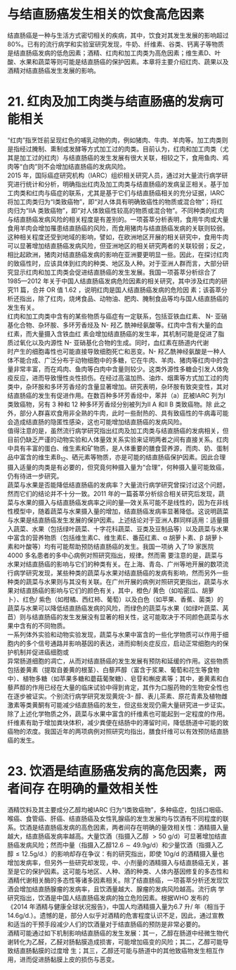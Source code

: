 # 与结直肠癌发生相关的饮食高危因素  
结直肠癌是一种与生活方式密切相关的疾病，其中，饮食对其发生发展的影响超过$80\%$。已有的流行病学和实验室研究发现，牛奶、纤维素、谷类、钙离子等物质是结直肠癌发病的低危因素；酒精、红肉和加工肉类为高危因素；维生素D、叶酸、水果和蔬菜等则可能是结直肠癌的保护因素。本章将主要介绍红肉、蔬果以及酒精对结直肠癌发生发展的影响。  
# 21. 红肉及加工肉类与结直肠癌的发病可能相关  
“红肉”指烹饪前呈现红色的哺乳动物的肉，例如猪肉、牛肉、羊肉等。加工肉类则是指经过腌制、熏制或发酵等方式加工过的肉类。目前认为，红肉和加工肉类（尤其是加工过的红肉）与结直肠癌的发生发展有很大关联，相较之下，食用鱼肉、鸡肉等“白肉”则不会增加结直肠癌的发病风险。  
2015 年，国际癌症研究机构（IARC）组织相关研究人员，通过对大量流行病学研究进行统计和分析，明确指出红肉及加工肉类与结直肠癌的发病呈正相关。基于加工肉类和红肉与癌症的联系，尤其是基于它们与结直肠癌相关的充分证据，IARC 将加工肉类归为“Ⅰ类致癌物”，即“对人体具有明确致癌性的物质或混合物”；将红肉归为“ⅡA 类致癌物”，即“对人体致癌性较高的物质或混合物”。不同种类的红肉与结直肠癌发病风险的相关程度是有差别的。一项荟萃分析表明，食用牛肉或大量食用羊肉会增加罹患结直肠癌的风险，而食用猪肉与结直肠癌发病的关联则较弱。这种相关程度还受到地域的影响，譬如，在欧洲地区开展的相关研究中，食用牛肉可以显著增加结直肠癌发病风险，但亚洲地区的相关研究两者的关联较弱；反之，相比起欧洲，猪肉对结直肠癌发病的影响在亚洲要更明显一些。因此，在探讨红肉的致癌性时，应该具体到红肉的种类、地区及人种。对于亚洲人群而言，大部分研究显示红肉和加工肉类会促进结直肠癌的发生发展。我国一项荟萃分析综合了1985—2012 年关于中国人结直肠癌发病危险因素的相关研究，其中涉及红肉的研究11  篇，合并 OR  值 1.62 ，说明红肉是国人结直肠癌发病的危险因 素；该荟萃分析还指出，除了红肉，烧烤食品、动物油、肥肉、腌制食品等均与国人结直肠癌的发生有关。  
红肉和加工肉类中含有的某些物质与癌症有一定联系，包括亚铁血红素、 N-  亚硝基化合物、杂环胺、多环芳香烃及 N-  羟乙 酰神经氨酸等。红肉中含有大量的血红素，而大量摄入含铁血红 素会增加结直肠癌的发生率，其机制可能是促进了脂质过氧化以及内源性 N-  亚硝基化合物的生成。同时，血红素在肠道内代谢  
时产生的细胞毒性也可能直接导致细胞死亡和恶变。N- 羟乙酰神经氨酸是一种人体不能合成、广泛分布于动物细胞中的多糖，它在牛肉、羊肉、猪肉等红肉中的含量非常丰富，而在鸡肉、鱼肉等白肉中含量则较少。这类外源性多糖会引发人体免疫反应，进而导致慢性炎性损伤。在经过高温加热、油炸、烟熏等方式加工过的肉类中，杂环胺和多环芳香烃的含量显著增加。研究表明，杂环胺有致突变性，其对结直肠癌的发生有促进作用。在数百种多环芳香烃中，苯并（a）芘被IARC 列为Ⅰ类致癌物，另有 3  种和 12  种多环芳香烃分别被列为Ⅱ A  和Ⅱ B  类致癌物。除 此之外，部分人群喜欢食用非全熟的牛肉，此时一些耐热的、具有致癌性的牛病毒可能会造成结直肠的隐匿性感染，这也可能增加结直肠癌的发病风险。  
值得注意的是，虽然流行病学研究指出红肉及加工肉类与结直肠癌的发病相关，但目前仍缺乏严谨的动物实验和人体量效关系实验来证明两者之间有直接关系。红肉中具有丰富的蛋白、维生素和矿物质，是人体重要的膳食营养源，而肉、奶、蛋制品中富含的维生素$\mathrm{B}_{12}$、硒元素等物质，亦是可能的结直肠癌保护因素。因此合理摄入适量的肉类是有必要的，但究竟何种摄入量为“合理”，何种摄入量可能致癌，仍有待进一步研究。  
蔬菜与水果是否能降低结直肠癌的发病率？大量流行病学研究曾探讨过这个问题，然而它们的结论并不十分一致。2011 年的一篇荟萃分析综合相关研究后发现，蔬菜与水果的摄入与结直肠癌发病率之间的量—效关系可能不是线性的，因为在非线性模型中，随着蔬菜与水果摄入量的增加，结直肠癌发病率显著降低。这说明蔬菜与水果是结直肠癌发生发展的保护因素。上述结论对于亚洲人群同样适用：适量摄入蔬菜、水果（包括绿叶蔬菜、十字花科蔬菜、豆类及豆制品等）以及蔬菜与水果中富含的营养物质（包括维生素C、维生素E、番茄红素、$\upalpha$ 胡萝卜素、$\upbeta$ 胡萝卜素和叶酸等）均有可能帮助预防结直肠癌的发生。我国一项纳 入了19 家医院4000 多名患者的多中心病例对照研究指出，规律。然而需 要注意的是，蔬菜与水果对结直肠癌的影响与它们的种类有关。在上海、青岛、广州等地开展的数项流行病学研究发现，某些种类的蔬菜与水果对结直肠癌的发病有影响，然而另外一些种类的蔬菜与水果则与其没有关联。在广州开展的病例对照研究更指出，蔬菜与水果对结直肠癌的影响与它们的颜色有关，其中，橙色/ 黄色（如哈密瓜、胡萝卜）、红色/ 紫色（如柑橘、西红柿、葡萄）以及白色（如苹果、香蕉、菌类）的蔬菜与水果可以降低结直肠癌发病的风险，而绿色的蔬菜与水果（如绿叶蔬菜、莴苣）则与结直肠癌的发生发展没有显著的相关性，这可能取决于不同颜色蔬菜与水果中含有的不同物质。  
一系列体外实验和动物实验发现，蔬菜与水果中富含的一些化学物质可以作用于细胞内的多个信号通路并影响基因的表达，进而抑制炎症反应，启动正常细胞内的保护机制并促进癌细胞或  
异常肠道细胞的凋亡，从而对结直肠癌的发生发展有预防和延缓的作用。这些物质包括姜黄素（提取自姜黄的根茎）、白藜芦醇（富含于浆果、葡萄和花生等食物中）、植物多糖（如苹果多糖和蘑菇葡聚糖）、皂苷和槲皮素等；其中，姜黄素和白藜芦醇的作用已经在大量的临床试验中得到肯定，其作为口服药物的生物安全性也在逐步被证实。个别流行病学研究发现黄烷-3- 醇、表儿茶素、原花青素及植物雌激素等类黄酮有可能减少结直肠癌的发生，但这些发现仍需大量研究进一步证实。除了上述化学物质之外，蔬菜与水果中富含的纤维素也可能起到一定程度的作用。纤维素有助于增加粪块体积，减少粪便在结肠中的滞留时间，降低肠道中可能的致癌物的浓度。我国近年的两项病例对照研究均指出，膳食纤维可以有效预防结直肠癌的发生。  
# 23.  饮酒是结直肠癌发病的高危因素，两者间存 在明确的量效相关性  
酒精饮料及其主要成分乙醇均被IARC 归为“Ⅰ类致癌物”，多种癌症，包括口咽癌、喉癌、食管癌、肝癌、结直肠癌及女性乳腺癌的发生发展均与饮酒有不同程度的联系。饮酒是结直肠癌发病的高危因素，两者间存在明确的量效相关性：酒精摄入量越大，结直肠癌发病率越高。大量饮酒（指摄入乙醇 $>50~\mathrm{g/d}$）可显著增加结直肠癌发病风险；然而中量（指摄入乙醇$12.6\sim49.9\mathrm{g/d}$）和少量饮酒（指摄入乙醇$\leqslant12.5\mathrm{g/d}.$）的影响却存在争议：有的研究指出，即使 $10\mathrm{g/d}$ 的酒精摄入量也增加发病率，但另外一些研究却发现，中、小剂量的酒精摄入与结直肠癌无关，甚至是它的保护因素。这可能与地区、人种、酒的种类、人体内基因修复的多态性和酒精代谢相关酶的多态性等诸多因素相关。除了结直肠癌，一项荟萃分析还发现饮酒会增加结直肠腺瘤的发病率，且饮酒量越大、腺瘤的发病风险越高。流行病 学研究指出，饮酒是中国人结直肠癌发病的独立危险因素。根据WHO 发布的《2014 年酒精与健康全球状况报告》，中国人均酒精摄入量为6.7 升/ 年（相当于$14.6\mathrm{g/d}.$）。遗憾的是，部分人似乎对酒精的危害程度认识不足，因此，通过宣教和适当的干预手段减少人们的饮酒量对于结直肠癌的预防是非常必要的。  
酒精可能通过如下机制影响结直肠癌的发生发展：其一，乙醇在肠道中经微生物代谢转化为乙醛，乙醛对肠黏膜造成损害，可能增加癌变的风险；其二，乙醇可能导致结直肠黏膜的过度增 生；其三，乙醇还可能与肠道中的其他致癌物发生相互作用，进而促进肠黏膜上皮的损伤与恶变。  
